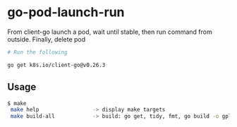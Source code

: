 # go-pod-launch-run
From client-go launch a pod, wait until stable, then run command from outside. Finally, delete pod

```bash
# Run the following

go get k8s.io/client-go@v0.26.3
```

## Usage

```bash
$ make
 make help                 -> display make targets
 make build-all            -> build: go get, tidy, fmt, go build -o gplr

```